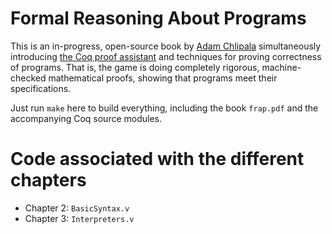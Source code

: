 # Formal Reasoning About Programs

This is an in-progress, open-source book by [Adam Chlipala](http://adam.chlipala.net/) simultaneously introducing [the Coq proof assistant](http://coq.inria.fr/) and techniques for proving correctness of programs.  That is, the game is doing completely rigorous, machine-checked mathematical proofs, showing that programs meet their specifications.

Just run `make` here to build everything, including the book `frap.pdf` and the accompanying Coq source modules.

# Code associated with the different chapters

* Chapter 2: `BasicSyntax.v`
* Chapter 3: `Interpreters.v`
